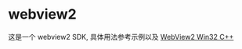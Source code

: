 # webview2

这是一个 webview2 SDK, 具体用法参考示例以及 [WebView2 Win32 C++](https://learn.microsoft.com/en-us/microsoft-edge/webview2/reference/win32/)
